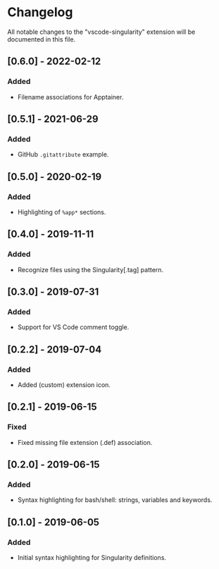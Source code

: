 # Changelog

All notable changes to the "vscode-singularity" extension will be documented in this file.

## [0.6.0] - 2022-02-12
### Added
- Filename associations for Apptainer. 

## [0.5.1] - 2021-06-29
### Added
- GitHub `.gitattribute` example.

## [0.5.0] - 2020-02-19
### Added
- Highlighting of `%app*` sections.

## [0.4.0] - 2019-11-11
### Added
- Recognize files using the Singularity[.tag] pattern.

## [0.3.0] - 2019-07-31
### Added
- Support for VS Code comment toggle.

## [0.2.2] - 2019-07-04
### Added
- Added (custom) extension icon.

## [0.2.1] - 2019-06-15
### Fixed
- Fixed missing file extension (.def) association.

## [0.2.0] - 2019-06-15
### Added
- Syntax highlighting for bash/shell: strings, variables and keywords.

## [0.1.0] - 2019-06-05
### Added
- Initial syntax highlighting for Singularity definitions.